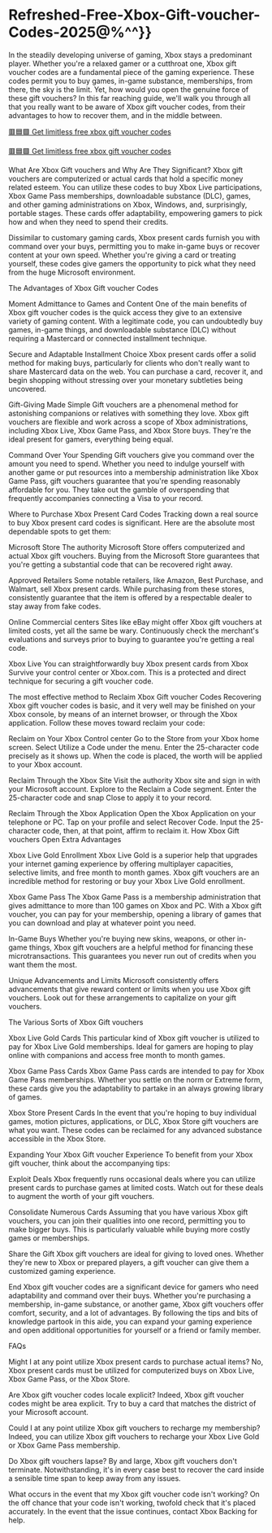 # Refreshed-Free-Xbox-Gift-voucher-Codes-2025@%^^}}

In the steadily developing universe of gaming, Xbox stays a predominant player. Whether you're a relaxed gamer or a cutthroat one, Xbox gift voucher codes are a fundamental piece of the gaming experience. These codes permit you to buy games, in-game substance, memberships, from there, the sky is the limit. Yet, how would you open the genuine force of these gift vouchers? In this far reaching guide, we'll walk you through all that you really want to be aware of Xbox gift voucher codes, from their advantages to how to recover them, and in the middle between.

[🟥🟦🟩 Get limitless free xbox gift voucher codes](https://topoffersgetnow.com/adblu504564964/)

[🟥🟦🟩 Get limitless free xbox gift voucher codes](https://topoffersgetnow.com/adblu504564964/)

What Are Xbox Gift vouchers and Why Are They Significant? Xbox gift vouchers are computerized or actual cards that hold a specific money related esteem. You can utilize these codes to buy Xbox Live participations, Xbox Game Pass memberships, downloadable substance (DLC), games, and other gaming administrations on Xbox, Windows, and, surprisingly, portable stages. These cards offer adaptability, empowering gamers to pick how and when they need to spend their credits.

Dissimilar to customary gaming cards, Xbox present cards furnish you with command over your buys, permitting you to make in-game buys or recover content at your own speed. Whether you're giving a card or treating yourself, these codes give gamers the opportunity to pick what they need from the huge Microsoft environment.

The Advantages of Xbox Gift voucher Codes

Moment Admittance to Games and Content One of the main benefits of Xbox gift voucher codes is the quick access they give to an extensive variety of gaming content. With a legitimate code, you can undoubtedly buy games, in-game things, and downloadable substance (DLC) without requiring a Mastercard or connected installment technique.

Secure and Adaptable Installment Choice Xbox present cards offer a solid method for making buys, particularly for clients who don't really want to share Mastercard data on the web. You can purchase a card, recover it, and begin shopping without stressing over your monetary subtleties being uncovered.

Gift-Giving Made Simple Gift vouchers are a phenomenal method for astonishing companions or relatives with something they love. Xbox gift vouchers are flexible and work across a scope of Xbox administrations, including Xbox Live, Xbox Game Pass, and Xbox Store buys. They're the ideal present for gamers, everything being equal.

Command Over Your Spending Gift vouchers give you command over the amount you need to spend. Whether you need to indulge yourself with another game or put resources into a membership administration like Xbox Game Pass, gift vouchers guarantee that you're spending reasonably affordable for you. They take out the gamble of overspending that frequently accompanies connecting a Visa to your record.

Where to Purchase Xbox Present Card Codes Tracking down a real source to buy Xbox present card codes is significant. Here are the absolute most dependable spots to get them:

Microsoft Store The authority Microsoft Store offers computerized and actual Xbox gift vouchers. Buying from the Microsoft Store guarantees that you're getting a substantial code that can be recovered right away.

Approved Retailers Some notable retailers, like Amazon, Best Purchase, and Walmart, sell Xbox present cards. While purchasing from these stores, consistently guarantee that the item is offered by a respectable dealer to stay away from fake codes.

Online Commercial centers Sites like eBay might offer Xbox gift vouchers at limited costs, yet all the same be wary. Continuously check the merchant's evaluations and surveys prior to buying to guarantee you're getting a real code.

Xbox Live You can straightforwardly buy Xbox present cards from Xbox Survive your control center or Xbox.com. This is a protected and direct technique for securing a gift voucher code.

The most effective method to Reclaim Xbox Gift voucher Codes Recovering Xbox gift voucher codes is basic, and it very well may be finished on your Xbox console, by means of an internet browser, or through the Xbox application. Follow these moves toward reclaim your code:

Reclaim on Your Xbox Control center Go to the Store from your Xbox home screen. Select Utilize a Code under the menu. Enter the 25-character code precisely as it shows up. When the code is placed, the worth will be applied to your Xbox account.

Reclaim Through the Xbox Site Visit the authority Xbox site and sign in with your Microsoft account. Explore to the Reclaim a Code segment. Enter the 25-character code and snap Close to apply it to your record.

Reclaim Through the Xbox Application Open the Xbox Application on your telephone or PC. Tap on your profile and select Recover Code. Input the 25-character code, then, at that point, affirm to reclaim it. How Xbox Gift vouchers Open Extra Advantages

Xbox Live Gold Enrollment Xbox Live Gold is a superior help that upgrades your internet gaming experience by offering multiplayer capacities, selective limits, and free month to month games. Xbox gift vouchers are an incredible method for restoring or buy your Xbox Live Gold enrollment.

Xbox Game Pass The Xbox Game Pass is a membership administration that gives admittance to more than 100 games on Xbox and PC. With a Xbox gift voucher, you can pay for your membership, opening a library of games that you can download and play at whatever point you need.

In-Game Buys Whether you're buying new skins, weapons, or other in-game things, Xbox gift vouchers are a helpful method for financing these microtransactions. This guarantees you never run out of credits when you want them the most.

Unique Advancements and Limits Microsoft consistently offers advancements that give reward content or limits when you use Xbox gift vouchers. Look out for these arrangements to capitalize on your gift vouchers.

The Various Sorts of Xbox Gift vouchers

Xbox Live Gold Cards This particular kind of Xbox gift voucher is utilized to pay for Xbox Live Gold memberships. Ideal for gamers are hoping to play online with companions and access free month to month games.

Xbox Game Pass Cards Xbox Game Pass cards are intended to pay for Xbox Game Pass memberships. Whether you settle on the norm or Extreme form, these cards give you the adaptability to partake in an always growing library of games.

Xbox Store Present Cards In the event that you're hoping to buy individual games, motion pictures, applications, or DLC, Xbox Store gift vouchers are what you want. These codes can be reclaimed for any advanced substance accessible in the Xbox Store.

Expanding Your Xbox Gift voucher Experience To benefit from your Xbox gift voucher, think about the accompanying tips:

Exploit Deals Xbox frequently runs occasional deals where you can utilize present cards to purchase games at limited costs. Watch out for these deals to augment the worth of your gift vouchers.

Consolidate Numerous Cards Assuming that you have various Xbox gift vouchers, you can join their qualities into one record, permitting you to make bigger buys. This is particularly valuable while buying more costly games or memberships.

Share the Gift Xbox gift vouchers are ideal for giving to loved ones. Whether they're new to Xbox or prepared players, a gift voucher can give them a customized gaming experience.

End Xbox gift voucher codes are a significant device for gamers who need adaptability and command over their buys. Whether you're purchasing a membership, in-game substance, or another game, Xbox gift vouchers offer comfort, security, and a lot of advantages. By following the tips and bits of knowledge partook in this aide, you can expand your gaming experience and open additional opportunities for yourself or a friend or family member.

FAQs

Might I at any point utilize Xbox present cards to purchase actual items? No, Xbox present cards must be utilized for computerized buys on Xbox Live, Xbox Game Pass, or the Xbox Store.

Are Xbox gift voucher codes locale explicit? Indeed, Xbox gift voucher codes might be area explicit. Try to buy a card that matches the district of your Microsoft account.

Could I at any point utilize Xbox gift vouchers to recharge my membership? Indeed, you can utilize Xbox gift vouchers to recharge your Xbox Live Gold or Xbox Game Pass membership.

Do Xbox gift vouchers lapse? By and large, Xbox gift vouchers don't terminate. Notwithstanding, it's in every case best to recover the card inside a sensible time span to keep away from any issues.

What occurs in the event that my Xbox gift voucher code isn't working? On the off chance that your code isn't working, twofold check that it's placed accurately. In the event that the issue continues, contact Xbox Backing for help.
